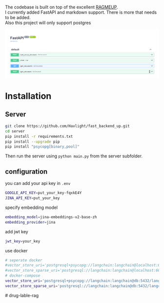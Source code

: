 The codebase is built on top of the excellent [RAGMEUP](https://github.com/AI-Commandos/RAGMeUp/tree/main).  
I currently added FastAPI and markdown support. There is more that needs to be added.  
Also this project will only support postgres

![API endpoints](./endpoints.png)

# Installation

## Server

```bash
git clone https://github.com/Havlight/fast_backend_up.git
cd server
pip install -r requirements.txt
pip install --upgrade pip    
pip install "psycopg[binary,pool]"
```
Then run the server using `python main.py` from the server subfolder.
## configuration
you can add your api key in `.env`
```bash
GOOGLE_API_KEY=put_your_key-fqxkE4Y
JINA_API_KEY=put_your_key
```
specify embedding model
```bash
embedding_model=jina-embeddings-v2-base-zh
embedding_provider=jina
```

add jwt key
```bash
jwt_key=your_key
```

use docker
```bash
# seperate docker
#vector_store_uri='postgresql+psycopg://langchain:langchain@localhost:6024/langchain'
#vector_store_sparse_uri='postgresql://langchain:langchain@localhost:6024/langchain'
# docker-compose
vector_store_uri='postgresql+psycopg://langchain:langchain@db:5432/langchain'
vector_store_sparse_uri='postgresql://langchain:langchain@db:5432/langchain'
```
#   d r u g - l a b l e - r a g 
 
 